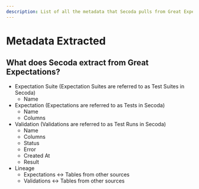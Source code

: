 ```yaml
---
description: List of all the metadata that Secoda pulls from Great Expectations
---
```


# Metadata Extracted

## What does Secoda extract from Great Expectations?

* Expectation Suite (Expectation Suites are referred to as Test Suites in Secoda)
  * Name
* Expectation (Expectations are referred to as Tests in Secoda)
  * Name
  * Columns
* Validation (Validations are referred to as Test Runs in Secoda)
  * Name
  * Columns
  * Status
  * Error
  * Created At
  * Result
* Lineage
  * Expectations <-> Tables from other sources
  * Validations <-> Tables from other sources
